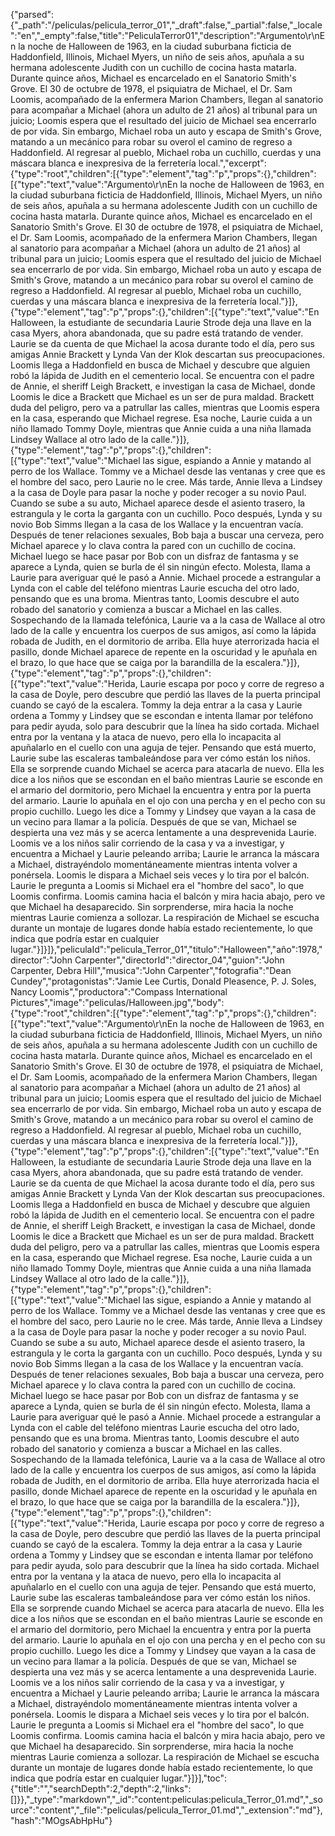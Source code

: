 {"parsed":{"_path":"/peliculas/pelicula_terror_01","_draft":false,"_partial":false,"_locale":"en","_empty":false,"title":"PeliculaTerror01","description":"Argumento\r\nEn la noche de Halloween de 1963, en la ciudad suburbana ficticia de Haddonfield, Illinois, Michael Myers, un niño de seis años, apuñala a su hermana adolescente Judith con un cuchillo de cocina hasta matarla. Durante quince años, Michael es encarcelado en el Sanatorio Smith's Grove. El 30 de octubre de 1978, el psiquiatra de Michael, el Dr. Sam Loomis, acompañado de la enfermera Marion Chambers, llegan al sanatorio para acompañar a Michael (ahora un adulto de 21 años) al tribunal para un juicio; Loomis espera que el resultado del juicio de Michael sea encerrarlo de por vida. Sin embargo, Michael roba un auto y escapa de Smith's Grove, matando a un mecánico para robar su overol el camino de regreso a Haddonfield. Al regresar al pueblo, Michael roba un cuchillo, cuerdas y una máscara blanca e inexpresiva de la ferretería local.","excerpt":{"type":"root","children":[{"type":"element","tag":"p","props":{},"children":[{"type":"text","value":"Argumento\r\nEn la noche de Halloween de 1963, en la ciudad suburbana ficticia de Haddonfield, Illinois, Michael Myers, un niño de seis años, apuñala a su hermana adolescente Judith con un cuchillo de cocina hasta matarla. Durante quince años, Michael es encarcelado en el Sanatorio Smith's Grove. El 30 de octubre de 1978, el psiquiatra de Michael, el Dr. Sam Loomis, acompañado de la enfermera Marion Chambers, llegan al sanatorio para acompañar a Michael (ahora un adulto de 21 años) al tribunal para un juicio; Loomis espera que el resultado del juicio de Michael sea encerrarlo de por vida. Sin embargo, Michael roba un auto y escapa de Smith's Grove, matando a un mecánico para robar su overol el camino de regreso a Haddonfield. Al regresar al pueblo, Michael roba un cuchillo, cuerdas y una máscara blanca e inexpresiva de la ferretería local."}]},{"type":"element","tag":"p","props":{},"children":[{"type":"text","value":"En Halloween, la estudiante de secundaria Laurie Strode deja una llave en la casa Myers, ahora abandonada, que su padre está tratando de vender. Laurie se da cuenta de que Michael la acosa durante todo el día, pero sus amigas Annie Brackett y Lynda Van der Klok descartan sus preocupaciones. Loomis llega a Haddonfield en busca de Michael y descubre que alguien robó la lápida de Judith en el cementerio local. Se encuentra con el padre de Annie, el sheriff Leigh Brackett, e investigan la casa de Michael, donde Loomis le dice a Brackett que Michael es un ser de pura maldad. Brackett duda del peligro, pero va a patrullar las calles, mientras que Loomis espera en la casa, esperando que Michael regrese. Esa noche, Laurie cuida a un niño llamado Tommy Doyle, mientras que Annie cuida a una niña llamada Lindsey Wallace al otro lado de la calle."}]},{"type":"element","tag":"p","props":{},"children":[{"type":"text","value":"Michael las sigue, espiando a Annie y matando al perro de los Wallace. Tommy ve a Michael desde las ventanas y cree que es el hombre del saco, pero Laurie no le cree. Más tarde, Annie lleva a Lindsey a la casa de Doyle para pasar la noche y poder recoger a su novio Paul. Cuando se sube a su auto, Michael aparece desde el asiento trasero, la estrangula y le corta la garganta con un cuchillo. Poco después, Lynda y su novio Bob Simms llegan a la casa de los Wallace y la encuentran vacía. Después de tener relaciones sexuales, Bob baja a buscar una cerveza, pero Michael aparece y lo clava contra la pared con un cuchillo de cocina. Michael luego se hace pasar por Bob con un disfraz de fantasma y se aparece a Lynda, quien se burla de él sin ningún efecto. Molesta, llama a Laurie para averiguar qué le pasó a Annie. Michael procede a estrangular a Lynda con el cable del teléfono mientras Laurie escucha del otro lado, pensando que es una broma. Mientras tanto, Loomis descubre el auto robado del sanatorio y comienza a buscar a Michael en las calles. Sospechando de la llamada telefónica, Laurie va a la casa de Wallace al otro lado de la calle y encuentra los cuerpos de sus amigos, así como la lápida robada de Judith, en el dormitorio de arriba. Ella huye aterrorizada hacia el pasillo, donde Michael aparece de repente en la oscuridad y le apuñala en el brazo, lo que hace que se caiga por la barandilla de la escalera."}]},{"type":"element","tag":"p","props":{},"children":[{"type":"text","value":"Herida, Laurie escapa por poco y corre de regreso a la casa de Doyle, pero descubre que perdió las llaves de la puerta principal cuando se cayó de la escalera. Tommy la deja entrar a la casa y Laurie ordena a Tommy y Lindsey que se escondan e intenta llamar por teléfono para pedir ayuda, solo para descubrir que la línea ha sido cortada. Michael entra por la ventana y la ataca de nuevo, pero ella lo incapacita al apuñalarlo en el cuello con una aguja de tejer. Pensando que está muerto, Laurie sube las escaleras tambaleándose para ver cómo están los niños. Ella se sorprende cuando Michael se acerca para atacarla de nuevo. Ella les dice a los niños que se escondan en el baño mientras Laurie se esconde en el armario del dormitorio, pero Michael la encuentra y entra por la puerta del armario. Laurie lo apuñala en el ojo con una percha y en el pecho con su propio cuchillo. Luego les dice a Tommy y Lindsey que vayan a la casa de un vecino para llamar a la policía. Después de que se van, Michael se despierta una vez más y se acerca lentamente a una desprevenida Laurie. Loomis ve a los niños salir corriendo de la casa y va a investigar, y encuentra a Michael y Laurie peleando arriba; Laurie le arranca la máscara a Michael, distrayéndolo momentáneamente mientras intenta volver a ponérsela. Loomis le dispara a Michael seis veces y lo tira por el balcón. Laurie le pregunta a Loomis si Michael era el \"hombre del saco\", lo que Loomis confirma. Loomis camina hacia el balcón y mira hacia abajo, pero ve que Michael ha desaparecido. Sin sorprenderse, mira hacia la noche mientras Laurie comienza a sollozar. La respiración de Michael se escucha durante un montaje de lugares donde había estado recientemente, lo que indica que podría estar en cualquier lugar."}]}]},"peliculaId":"pelicula_Terror_01","titulo":"Halloween","año":1978,"director":"John Carpenter","directorId":"director_04","guion":"John Carpenter, Debra Hill","musica":"John Carpenter","fotografia":"Dean Cundey","protagonistas":"Jamie Lee Curtis, Donald Pleasence, P. J. Soles, Nancy Loomis","productora":"Compass International Pictures","image":"peliculas/Halloween.jpg","body":{"type":"root","children":[{"type":"element","tag":"p","props":{},"children":[{"type":"text","value":"Argumento\r\nEn la noche de Halloween de 1963, en la ciudad suburbana ficticia de Haddonfield, Illinois, Michael Myers, un niño de seis años, apuñala a su hermana adolescente Judith con un cuchillo de cocina hasta matarla. Durante quince años, Michael es encarcelado en el Sanatorio Smith's Grove. El 30 de octubre de 1978, el psiquiatra de Michael, el Dr. Sam Loomis, acompañado de la enfermera Marion Chambers, llegan al sanatorio para acompañar a Michael (ahora un adulto de 21 años) al tribunal para un juicio; Loomis espera que el resultado del juicio de Michael sea encerrarlo de por vida. Sin embargo, Michael roba un auto y escapa de Smith's Grove, matando a un mecánico para robar su overol el camino de regreso a Haddonfield. Al regresar al pueblo, Michael roba un cuchillo, cuerdas y una máscara blanca e inexpresiva de la ferretería local."}]},{"type":"element","tag":"p","props":{},"children":[{"type":"text","value":"En Halloween, la estudiante de secundaria Laurie Strode deja una llave en la casa Myers, ahora abandonada, que su padre está tratando de vender. Laurie se da cuenta de que Michael la acosa durante todo el día, pero sus amigas Annie Brackett y Lynda Van der Klok descartan sus preocupaciones. Loomis llega a Haddonfield en busca de Michael y descubre que alguien robó la lápida de Judith en el cementerio local. Se encuentra con el padre de Annie, el sheriff Leigh Brackett, e investigan la casa de Michael, donde Loomis le dice a Brackett que Michael es un ser de pura maldad. Brackett duda del peligro, pero va a patrullar las calles, mientras que Loomis espera en la casa, esperando que Michael regrese. Esa noche, Laurie cuida a un niño llamado Tommy Doyle, mientras que Annie cuida a una niña llamada Lindsey Wallace al otro lado de la calle."}]},{"type":"element","tag":"p","props":{},"children":[{"type":"text","value":"Michael las sigue, espiando a Annie y matando al perro de los Wallace. Tommy ve a Michael desde las ventanas y cree que es el hombre del saco, pero Laurie no le cree. Más tarde, Annie lleva a Lindsey a la casa de Doyle para pasar la noche y poder recoger a su novio Paul. Cuando se sube a su auto, Michael aparece desde el asiento trasero, la estrangula y le corta la garganta con un cuchillo. Poco después, Lynda y su novio Bob Simms llegan a la casa de los Wallace y la encuentran vacía. Después de tener relaciones sexuales, Bob baja a buscar una cerveza, pero Michael aparece y lo clava contra la pared con un cuchillo de cocina. Michael luego se hace pasar por Bob con un disfraz de fantasma y se aparece a Lynda, quien se burla de él sin ningún efecto. Molesta, llama a Laurie para averiguar qué le pasó a Annie. Michael procede a estrangular a Lynda con el cable del teléfono mientras Laurie escucha del otro lado, pensando que es una broma. Mientras tanto, Loomis descubre el auto robado del sanatorio y comienza a buscar a Michael en las calles. Sospechando de la llamada telefónica, Laurie va a la casa de Wallace al otro lado de la calle y encuentra los cuerpos de sus amigos, así como la lápida robada de Judith, en el dormitorio de arriba. Ella huye aterrorizada hacia el pasillo, donde Michael aparece de repente en la oscuridad y le apuñala en el brazo, lo que hace que se caiga por la barandilla de la escalera."}]},{"type":"element","tag":"p","props":{},"children":[{"type":"text","value":"Herida, Laurie escapa por poco y corre de regreso a la casa de Doyle, pero descubre que perdió las llaves de la puerta principal cuando se cayó de la escalera. Tommy la deja entrar a la casa y Laurie ordena a Tommy y Lindsey que se escondan e intenta llamar por teléfono para pedir ayuda, solo para descubrir que la línea ha sido cortada. Michael entra por la ventana y la ataca de nuevo, pero ella lo incapacita al apuñalarlo en el cuello con una aguja de tejer. Pensando que está muerto, Laurie sube las escaleras tambaleándose para ver cómo están los niños. Ella se sorprende cuando Michael se acerca para atacarla de nuevo. Ella les dice a los niños que se escondan en el baño mientras Laurie se esconde en el armario del dormitorio, pero Michael la encuentra y entra por la puerta del armario. Laurie lo apuñala en el ojo con una percha y en el pecho con su propio cuchillo. Luego les dice a Tommy y Lindsey que vayan a la casa de un vecino para llamar a la policía. Después de que se van, Michael se despierta una vez más y se acerca lentamente a una desprevenida Laurie. Loomis ve a los niños salir corriendo de la casa y va a investigar, y encuentra a Michael y Laurie peleando arriba; Laurie le arranca la máscara a Michael, distrayéndolo momentáneamente mientras intenta volver a ponérsela. Loomis le dispara a Michael seis veces y lo tira por el balcón. Laurie le pregunta a Loomis si Michael era el \"hombre del saco\", lo que Loomis confirma. Loomis camina hacia el balcón y mira hacia abajo, pero ve que Michael ha desaparecido. Sin sorprenderse, mira hacia la noche mientras Laurie comienza a sollozar. La respiración de Michael se escucha durante un montaje de lugares donde había estado recientemente, lo que indica que podría estar en cualquier lugar."}]}],"toc":{"title":"","searchDepth":2,"depth":2,"links":[]}},"_type":"markdown","_id":"content:peliculas:pelicula_Terror_01.md","_source":"content","_file":"peliculas/pelicula_Terror_01.md","_extension":"md"},"hash":"MOgsAbHpHu"}